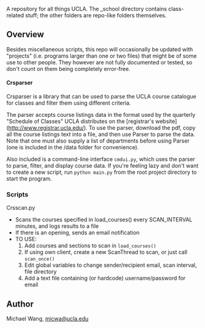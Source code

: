 A repository for all things UCLA. The \_school directory contains class-related
stuff; the other folders are repo-like folders themselves.

## Overview

Besides miscellaneous scripts, this repo will occasionally be updated with
"projects" (i.e. programs larger than one or two files) that might be of some
use to other people. They however are not fully documented or tested, so don't
count on them being completely error-free.

#### Crsparser

Crsparser is a library that can be used to parse the UCLA course catalogue for
classes and filter them using different criteria.

The parser accepts course listings data in the format used by the quarterly
"Schedule of Classes" UCLA distributes on the [registrar's website]
(http://www.registrar.ucla.edu/).  To use the parser, download the pdf, copy
all the course listings text into a file, and then use Parser to parse the
data. Note that one must also supply a list of departments before using Parser
(one is included in the /data folder for convenience).

Also included is a command-line interface `cmdui.py`, which uses the parser to
parse, filter, and display course data. If you're feeling lazy and don't want
to create a new script, run `python main.py` from the root project directory to
start the program.

### Scripts

Crsscan.py
* Scans the courses specified in load\_courses() every SCAN_INTERVAL
  minutes, and logs results to a file
* If there is an opening, sends an email notification
* TO USE:
    1. Add courses and sections to scan in `load_courses()`
    2. If using own client, create a new ScanThread to scan, or just call
       `scan_once()`
    3. Edit global variables to change sender/recipient email, scan
       interval, file directory
    4. Add a text file containing (or hardcode) username/password for email

## Author

Michael Wang, <micwa@ucla.edu>
